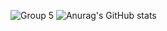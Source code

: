 ![Group 5](https://github.com/Ranranruo/Ranranruo/assets/123725521/26656087-d943-4674-98c6-5dff83427c3c)
![Anurag's GitHub stats](https://github-readme-stats.vercel.app/api?username=anuraghazra&show_icons=true&theme=radical)
